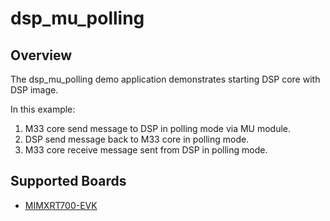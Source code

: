 # dsp_mu_polling

## Overview

The dsp_mu_polling demo application demonstrates starting DSP core with DSP image.

In this example:
1. M33 core send message to DSP in polling mode via MU module.
2. DSP send message back to M33 core in polling mode.
3. M33 core receive message sent from DSP in polling mode.

## Supported Boards
- [MIMXRT700-EVK](../../_boards/mimxrt700evk/dsp_examples/mu_polling/example_board_readme.md)
